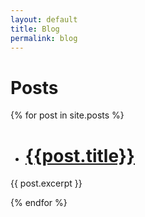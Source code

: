 ```yaml
---
layout: default
title: Blog
permalink: blog
---
```

# Posts


{% for post in site.posts %}

- # [{{post.title}}]({{post.url}})
{{ post.excerpt }}

{% endfor %}
